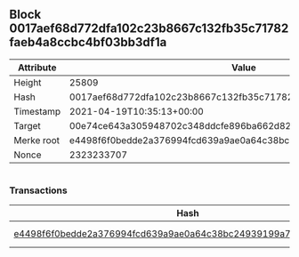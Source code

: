 ## Block 0017aef68d772dfa102c23b8667c132fb35c71782faeb4a8ccbc4bf03bb3df1a

Attribute | Value
--- | ---
Height | 25809
Hash | 0017aef68d772dfa102c23b8667c132fb35c71782faeb4a8ccbc4bf03bb3df1a
Timestamp | 2021-04-19T10:35:13+00:00
Target | 00e74ce643a305948702c348ddcfe896ba662d82c1a228faf4ad12250f07334e
Merke root | e4498f6f0bedde2a376994fcd639a9ae0a64c38bc24939199a7f2db7b0d32355
Nonce | 2323233707

```

```

### Transactions

Hash | Amount
--- | ---
[e4498f6f0bedde2a376994fcd639a9ae0a64c38bc24939199a7f2db7b0d32355](e4498f6f0bedde2a376994fcd639a9ae0a64c38bc24939199a7f2db7b0d32355.md) | 10.00000000 SKEPTI 
